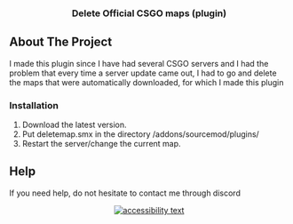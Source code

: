 <p align="center">

  <h3 align="center">Delete Official CSGO maps (plugin)</h3>
</p>


<!-- ABOUT THE PROJECT -->
## About The Project


I made this plugin since I have had several CSGO servers and I had the problem that every time a server update came out, I had to go and delete the maps that were automatically downloaded, for which I made this plugin

### Installation

1. Download the latest version.
2. Put deletemap.smx in the directory /addons/sourcemod/plugins/
3. Restart the server/change the current map.


## Help
If you need help, do not hesitate to contact me through discord

<p align="center">
  <a href="https://discordapp.com/users/733233558113615936">
  <img src="https://discord.c99.nl/widget/theme-1/733233558113615936.png" alt="accessibility text">
</p>
